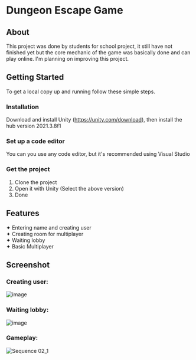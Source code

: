 # Dungeon Escape Game
## About
This project was done by students for school project, it still have not finished yet but the core mechanic of the game was basically done and can play online. I'm planning on improving this project.
## Getting Started
To get a local copy up and running follow these simple steps.  
### Installation
Download and install Unity (https://unity.com/download),  then install the hub version 2021.3.8f1
### Set up a code editor
You can you use any code editor, but it's recommended using Visual Studio
### Get the project
1. Clone the project
2. Open it with Unity (Select the above version)
3. Done
## Features
✦ Entering name and creating user  
✦ Creating room for multiplayer  
✦ Waiting lobby  
✦ Basic Multiplayer
## Screenshot
### Creating user:
![image](https://github.com/MinhTamjs/DungeonEscapeGame/assets/107335521/4793457c-afbb-4bae-9250-d4787e6bfcfb)
### Waiting lobby:
![image](https://github.com/MinhTamjs/DungeonEscapeGame/assets/107335521/407b10a0-ead5-4251-b91b-751ce8599b3b)
### Gameplay:
![Sequence 02_1](https://github.com/MinhTamjs/DungeonEscapeGame/assets/107335521/323bdac2-a6bd-4470-919e-2776be0d4114)


